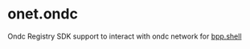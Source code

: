 # onet.ondc
Ondc Registry
SDK support to interact with ondc network for [bpp.shell](https://github.com/beckn-on-succinct/bpp.shell) 
